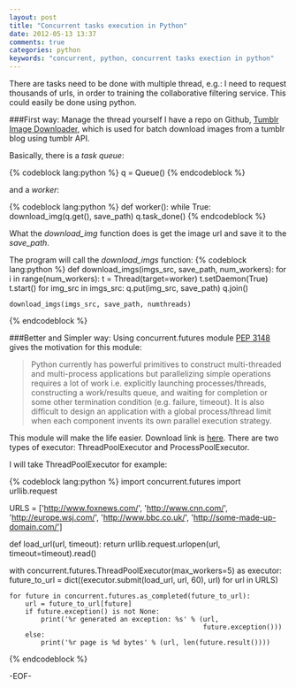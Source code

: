 ```yaml
---
layout: post
title: "Concurrent tasks execution in Python"
date: 2012-05-13 13:37
comments: true
categories: python
keywords: "concurrent, python, concurrent tasks exection in python"
---
```

There are tasks need to be done with multiple thread, e.g.: I need to request thousands of urls, in order to training the collaborative filtering service. This could easily be done using python.

###First way: Manage the thread yourself
I have a repo on Github, [Tumblr Image Downloader](https://github.com/GoSteven/tumblrimgdownloader/blob/master/imgdl.py), which is used for batch download images from a tumblr blog using tumblr API.

Basically, there is a *task queue*:

{% codeblock lang:python %}
    q = Queue()
{% endcodeblock %}
 
and a *worker*:

{% codeblock lang:python %}
    def worker():
        while True:
            download_img(q.get(), save_path)
            q.task_done()
{% endcodeblock %}

What the *download_img* function does is get the image url and save it to the *save_path*. 
            
The program will call the *download_imgs* function:
{% codeblock lang:python %}
    def download_imgs(imgs_src, save_path, num_workers):
        for i in range(num_workers):
            t = Thread(target=worker)
            t.setDaemon(True)
            t.start()
        for img_src in imgs_src:
            q.put(img_src, save_path)
        q.join()
        
    download_imgs(imgs_src, save_path, numthreads)
{% endcodeblock %}
    
###Better and Simpler way: Using concurrent.futures module
[PEP 3148](http://www.python.org/dev/peps/pep-3148/) gives the motivation for this module:
>Python currently has powerful primitives to construct multi-threaded and multi-process applications but parallelizing simple operations requires a lot of work i.e. explicitly launching processes/threads, constructing a work/results queue, and waiting for completion or some other termination condition (e.g. failure, timeout). It is also difficult to design an application with a global process/thread limit when each component invents its own parallel execution strategy.

This module will make the life easier. Download link is [here](http://pypi.python.org/pypi/futures). There are two types of executor: ThreadPoolExecutor and ProcessPoolExecutor.

I will take ThreadPoolExecutor for example:

{% codeblock lang:python %}
import concurrent.futures
import urllib.request

URLS = ['http://www.foxnews.com/',
        'http://www.cnn.com/',
        'http://europe.wsj.com/',
        'http://www.bbc.co.uk/',
        'http://some-made-up-domain.com/']

def load_url(url, timeout):
    return urllib.request.urlopen(url, timeout=timeout).read()

with concurrent.futures.ThreadPoolExecutor(max_workers=5) as executor:
    future_to_url = dict((executor.submit(load_url, url, 60), url)
                         for url in URLS)

    for future in concurrent.futures.as_completed(future_to_url):
        url = future_to_url[future]
        if future.exception() is not None:
            print('%r generated an exception: %s' % (url,
                                                     future.exception()))
        else:
            print('%r page is %d bytes' % (url, len(future.result())))
{% endcodeblock %}
        
-EOF-
